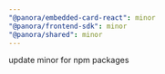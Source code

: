 ```yaml
---
"@panora/embedded-card-react": minor
"@panora/frontend-sdk": minor
"@panora/shared": minor
---
```


update minor for npm packages
